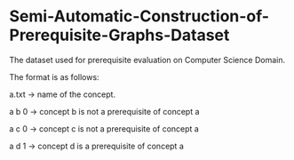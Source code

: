 # Semi-Automatic-Construction-of-Prerequisite-Graphs-Dataset
The dataset used for prerequisite evaluation on Computer Science Domain.

The format is as follows: 

a.txt -> name of the concept.

a b 0 -> concept b is not a prerequisite of concept a

a c 0 -> concept c is not a prerequisite of concept a

a d 1 -> concept d is a prerequisite of concept a
